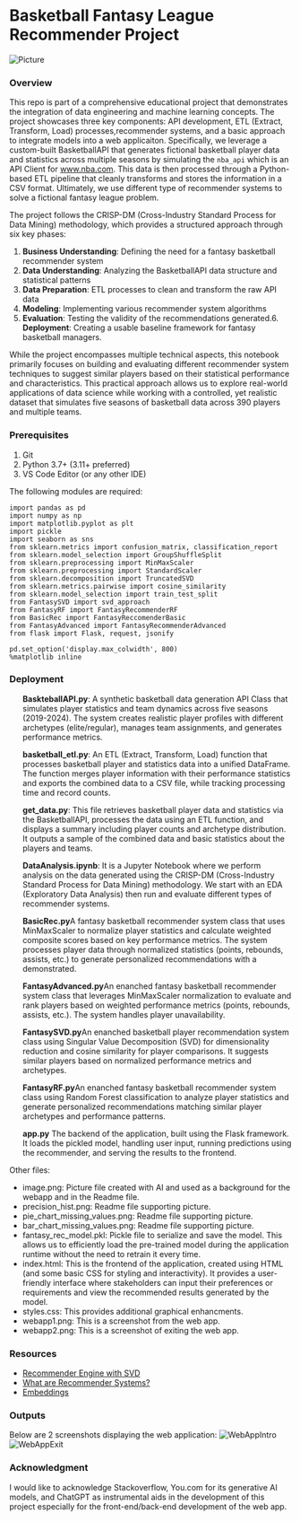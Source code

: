 # Basketball Fantasy League Recommender Project
![Picture](image.png)
### Overview

This repo is part of a comprehensive educational project that demonstrates the integration of data engineering and machine learning concepts. The project showcases three key components: API development, ETL (Extract, Transform, Load) processes,recommender systems, and a basic approach to integrate models into a web applicaiton. Specifically, we leverage a custom-built BasketballAPI that generates fictional basketball player data and statistics across multiple seasons by simulating the `nba_api` which is an API Client for www.nba.com. This data is then processed through a Python-based ETL pipeline that cleanly transforms and stores the information in a CSV format. Ultimately, we use different type of recommender systems to solve a fictional fantasy league problem.
 

The project follows the CRISP-DM (Cross-Industry Standard Process for Data Mining) methodology, which provides a structured approach through six key phases:
1. **Business Understanding**: Defining the need for a fantasy basketball recommender system
2. **Data Understanding**: Analyzing the BasketballAPI data structure and statistical patterns
3. **Data Preparation**: ETL processes to clean and transform the raw API data
4. **Modeling**: Implementing various recommender system algorithms
5. **Evaluation**: Testing the validity of the recommendations generated.6. **Deployment**: Creating a usable baseline framework for fantasy basketball managers.

While the project encompasses multiple technical aspects, this notebook primarily focuses on building and evaluating different recommender system techniques to suggest similar players based on their statistical performance and characteristics. This practical approach allows us to explore real-world applications of data science while working with a controlled, yet realistic dataset that simulates five seasons of basketball data across 390 players and multiple teams.

### Prerequisites

1. Git
2. Python 3.7+ (3.11+ preferred)
3. VS Code Editor (or any other IDE)


The following modules are required: 
```
import pandas as pd
import numpy as np
import matplotlib.pyplot as plt
import pickle
import seaborn as sns
from sklearn.metrics import confusion_matrix, classification_report
from sklearn.model_selection import GroupShuffleSplit
from sklearn.preprocessing import MinMaxScaler
from sklearn.preprocessing import StandardScaler
from sklearn.decomposition import TruncatedSVD
from sklearn.metrics.pairwise import cosine_similarity
from sklearn.model_selection import train_test_split
from FantasySVD import svd_approach
from FantasyRF import FantasyRecommenderRF
from BasicRec import FantasyReccomenderBasic
from FantasyAdvanced import FantasyRecommenderAdvanced
from flask import Flask, request, jsonify

pd.set_option('display.max_colwidth', 800)
%matplotlib inline
```

### Deployment
<ul> <b>BaskteballAPI.py</b>: A synthetic basketball data generation API Class that simulates player statistics and team dynamics across five seasons (2019-2024). The system creates realistic player profiles with different archetypes (elite/regular), manages team assignments, and generates performance metrics.</ul>

<ul> <b>basketball_etl.py</b>: An ETL (Extract, Transform, Load) function that processes basketball player and statistics data into a unified DataFrame. The function merges player information with their performance statistics and exports the combined data to a CSV file, while tracking processing time and record counts.</ul>

<ul><b>get_data.py</b>: This file retrieves basketball player data and statistics via the BasketballAPI, processes the data using an ETL function, and displays a summary including player counts and archetype distribution. It outputs a sample of the combined data and basic statistics about the players and teams.</ul>

<ul><b>DataAnalysis.ipynb</b>: It is a Jupyter Notebook where we perform analysis on the data generated using the CRISP-DM (Cross-Industry Standard Process for Data Mining) methodology. We start with an EDA (Exploratory Data Analysis) then run and evaluate different types of recommender systems.</ul>

<ul><b>BasicRec.py</b>A fantasy basketball recommender system class that uses MinMaxScaler to normalize player statistics and calculate weighted composite scores based on key performance metrics. The system processes player data through normalized statistics (points, rebounds, assists, etc.) to generate personalized recommendations with a demonstrated.</ul>

<ul><b>FantasyAdvanced.py</b>An enanched fantasy basketball recommender system class that leverages MinMaxScaler normalization to evaluate and rank players based on weighted performance metrics (points, rebounds, assists, etc.). The system handles player unavailability.</ul>

<ul><b>FantasySVD.py</b>An enanched basketball player recommendation system class using Singular Value Decomposition (SVD) for dimensionality reduction and cosine similarity for player comparisons. It suggests similar players based on normalized performance metrics and archetypes.</ul>

<ul><b>FantasyRF.py</b>An enanched fantasy basketball recommender system class using Random Forest classification to analyze player statistics and generate personalized recommendations matching similar player archetypes and performance patterns.</ul>

<ul><b>app.py</b> The backend of the application, built using the Flask framework. It loads the pickled model, handling user input, running predictions using the recommender, and serving the results to the frontend.</ul>  

Other files:
- image.png: Picture file created with AI and used as a background for the  webapp and in the Readme file.
- precision_hist.png: Readme file supporting picture.
- pie_chart_missing_values.png: Readme file supporting picture.
- bar_chart_missing_values.png: Readme file supporting picture.
- fantasy_rec_model.pkl: Pickle file to serialize and save the model. This allows us to efficiently load the pre-trained model during the application runtime without the need to retrain it every time.
- index.html: This is the frontend of the application, created using HTML (and some basic CSS for styling and interactivity). It provides a user-friendly interface where stakeholders can input their preferences or requirements and view the recommended results generated by the model.
- styles.css: This provides additional graphical enhancments.
- webapp1.png: This is a screenshot from the web app.
- webapp2.png: This is a screenshot of exiting the web app.


### Resources

- [Recommender Engine with SVD](https://machinelearningmastery.com/using-singular-value-decomposition-to-build-a-recommender-system/)
- [What are Recommender Systems?](https://www.geeksforgeeks.org/what-are-recommender-systems/)
- [Embeddings](https://vickiboykis.com/what_are_embeddings/)
### Outputs
Below are 2 screenshots displaying the web application:
![WebAppIntro](webapp1.png)
![WebAppExit](webapp2.png)



### Acknowledgment
I would like to acknowledge Stackoverflow, You.com for its generative AI models, and ChatGPT as instrumental aids in the development of this project especially for the front-end/back-end development of the web app.
